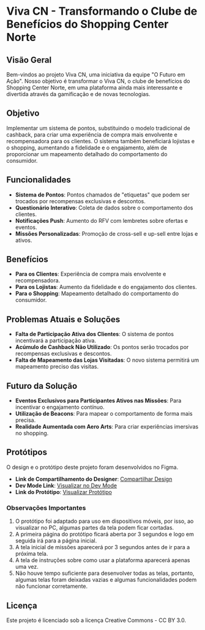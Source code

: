 # Viva CN - Transformando o Clube de Benefícios do Shopping Center Norte

## Visão Geral

Bem-vindos ao projeto Viva CN, uma iniciativa da equipe "O Futuro em Ação". Nosso objetivo é transformar o Viva CN, o clube de benefícios do Shopping Center Norte, em uma plataforma ainda mais interessante e divertida através da gamificação e de novas tecnologias.

## Objetivo

Implementar um sistema de pontos, substituindo o modelo tradicional de cashback, para criar uma experiência de compra mais envolvente e recompensadora para os clientes. O sistema também beneficiará lojistas e o shopping, aumentando a fidelidade e o engajamento, além de proporcionar um mapeamento detalhado do comportamento do consumidor.

## Funcionalidades

- **Sistema de Pontos**: Pontos chamados de "etiquetas" que podem ser trocados por recompensas exclusivas e descontos.
- **Questionário Interativo**: Coleta de dados sobre o comportamento dos clientes.
- **Notificações Push**: Aumento do RFV com lembretes sobre ofertas e eventos.
- **Missões Personalizadas**: Promoção de cross-sell e up-sell entre lojas e ativos.

## Benefícios

- **Para os Clientes**: Experiência de compra mais envolvente e recompensadora.
- **Para os Lojistas**: Aumento da fidelidade e do engajamento dos clientes.
- **Para o Shopping**: Mapeamento detalhado do comportamento do consumidor.

## Problemas Atuais e Soluções

- **Falta de Participação Ativa dos Clientes**: O sistema de pontos incentivará a participação ativa.
- **Acúmulo de Cashback Não Utilizado**: Os pontos serão trocados por recompensas exclusivas e descontos.
- **Falta de Mapeamento das Lojas Visitadas**: O novo sistema permitirá um mapeamento preciso das visitas.

## Futuro da Solução

- **Eventos Exclusivos para Participantes Ativos nas Missões**: Para incentivar o engajamento contínuo.
- **Utilização de Beacons**: Para mapear o comportamento de forma mais precisa.
- **Realidade Aumentada com Aero Arts**: Para criar experiências imersivas no shopping.

## Protótipos

O design e o protótipo deste projeto foram desenvolvidos no Figma. 

- **Link de Compartilhamento do Designer**: [Compartilhar Design](https://www.figma.com/design/147M4vJau7xNksmd94dtfM/Viva-Center-Norte?node-id=0-1&t=tSHpJwhoJ1pbej6i-1)
- **Dev Mode Link**: [Visualizar no Dev Mode](https://www.figma.com/design/147M4vJau7xNksmd94dtfM/Viva-Center-Norte?node-id=0-1&m=dev&t=tSHpJwhoJ1pbej6i-1)
- **Link do Protótipo**: [Visualizar Protótipo](https://www.figma.com/proto/147M4vJau7xNksmd94dtfM/Viva-Center-Norte?t=tSHpJwhoJ1pbej6i-1)

### Observações Importantes

1. O protótipo foi adaptado para uso em dispositivos móveis, por isso, ao visualizar no PC, algumas partes da tela podem ficar cortadas.
2. A primeira página do protótipo ficará aberta por 3 segundos e logo em seguida irá para a página inicial.
3. A tela inicial de missões aparecerá por 3 segundos antes de ir para a próxima tela.
4. A tela de instruções sobre como usar a plataforma aparecerá apenas uma vez.
5. Não houve tempo suficiente para desenvolver todas as telas, portanto, algumas telas foram deixadas vazias e algumas funcionalidades podem não funcionar corretamente.

## Licença

Este projeto é licenciado sob a licença Creative Commons - CC BY 3.0.
